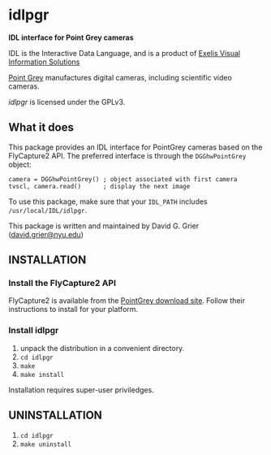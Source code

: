 # idlpgr

**IDL interface for Point Grey cameras**

IDL is the Interactive Data Language, and is a product of
[Exelis Visual Information Solutions](http://www.exelisvis.com)

[Point Grey](http://www.ptgrey.com) manufactures digital cameras,
including scientific video cameras.

*idlpgr* is licensed under the GPLv3.

## What it does

This package provides an IDL interface for
PointGrey cameras based on the FlyCapture2 API.
The preferred interface is through the `DGGhwPointGrey`
object:

    camera = DGGhwPointGrey() ; object associated with first camera
    tvscl, camera.read()      ; display the next image

To use this package, make sure that your `IDL_PATH` includes
`/usr/local/IDL/idlpgr`.

This package is written and maintained by David G. Grier
(david.grier@nyu.edu)

## INSTALLATION

### Install the FlyCapture2 API
FlyCapture2 is available from the
[PointGrey download site](http://www.ptgrey.com/support/downloads).
Follow their instructions to install for your platform.

### Install idlpgr

1. unpack the distribution in a convenient directory.
2. `cd idlpgr`
3. `make`
4. `make install`

Installation requires super-user priviledges.

## UNINSTALLATION

1. `cd idlpgr`
2. `make uninstall`
